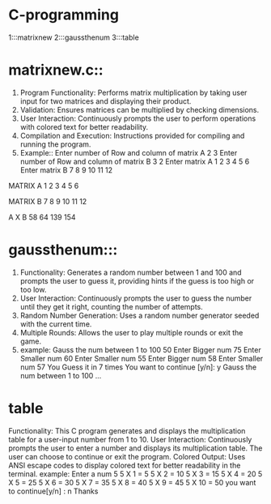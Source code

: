 # C-programming


1:::matrixnew
2:::gaussthenum
3:::table



# matrixnew.c::
1. Program Functionality: Performs matrix multiplication by taking user input for two matrices and displaying their product.
2. Validation: Ensures matrices can be multiplied by checking dimensions.
3. User Interaction: Continuously prompts the user to perform operations with colored text for better readability.
4. Compilation and Execution: Instructions provided for compiling and running the program.
5. Example::
Enter number of Row and column of matrix A
2 3
Enter number of Row and column of matrix B
3 2
Enter matrix A
1 2 3
4 5 6
Enter matrix B
7 8
9 10
11 12

MATRIX A
 1  2  3 
 4  5  6 

MATRIX B
 7  8 
 9  10 
 11  12 

A X B 
 58  64 
 139  154 



# gaussthenum:::
1. Functionality: Generates a random number between 1 and 100 and prompts the user to guess it, providing hints if the guess is too high or too low.
2. User Interaction: Continuously prompts the user to guess the number until they get it right, counting the number of attempts.
3. Random Number Generation: Uses a random number generator seeded with the current time.
4. Multiple Rounds: Allows the user to play multiple rounds or exit the game.
5. example:
Gauss the num between 1 to 100
50
Enter Bigger num
75
Enter Smaller num
60
Enter Smaller num
55
Enter Bigger num
58
Enter Smaller num
57
You Guess it in 7 times
You want to continue [y/n]: y
Gauss the num between 1 to 100
...



# table
Functionality: This C program generates and displays the multiplication table for a user-input number from 1 to 10.
User Interaction: Continuously prompts the user to enter a number and displays its multiplication table. The user can choose to continue or exit the program.
Colored Output: Uses ANSI escape codes to display colored text for better readability in the terminal.
example:
Enter a num 
5
5 X 1 = 5
5 X 2 = 10
5 X 3 = 15
5 X 4 = 20
5 X 5 = 25
5 X 6 = 30
5 X 7 = 35
5 X 8 = 40
5 X 9 = 45
5 X 10 = 50
you want to continue[y/n] : n
Thanks

